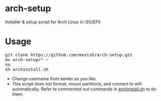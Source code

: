 # arch-setup
Installer &amp; setup script for Arch Linux in i3(UEFI)

# Usage
<pre>
git clone https://github.com/mxvish/arch-setup.git
mv arch-setup/* ~
su
sh archinstall.sh
</pre>
- Change username from kenter as you like.
- This script does not format, mount partitions, and connect to wifi automatically.
Refer to commented out commands in [archinstall.sh](archinstall.sh) to do them.
